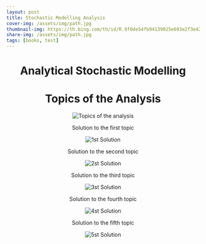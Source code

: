 ```yaml
---
layout: post
title: Stochastic Modelling Analysis
cover-img: /assets/img/path.jpg
thumbnail-img: https://th.bing.com/th/id/R.9f0de54fb94139925e693e2f3e42eeef?rik=rM%2fIzkkxlRVNJA&pid=ImgRaw&r=0
share-img: /assets/img/path.jpg
tags: [books, test]
---
```

<html>
  <head>
    <title>Stochastic Modelling Analysis</title>
  </head>
  <body>
    <h1 style="text-align:center;">Analytical Stochastic Modelling</h1>
    <h1 style="text-align:center;">Topics of the Analysis</h1>
    <center><img src="https://user-images.githubusercontent.com/74241318/164460784-f8ed1796-5dd1-4400-8b64-792c97925b90.png" alt="Topics of the analysis" ></center>
    <p style="text-align:center;"><big><sub>Solution to the first topic </sub></big></p>
    <center><img src="https://user-images.githubusercontent.com/74241318/164460944-06cedfb3-ac74-4889-94d8-51490b5cd80b.png" alt="1st Solution" ></center>
    <p style="text-align:center;"><big><sub>Solution to the second topic </sub></big></p>
    <center><img src="https://user-images.githubusercontent.com/74241318/164469372-ea398f0d-f25c-428e-a3fb-23a033b31023.png" alt="2st Solution" ></center>
    <p style="text-align:center;"><big><sub>Solution to the third topic </sub></big></p>
    <center><img src="https://user-images.githubusercontent.com/74241318/164469426-2915907d-d743-412c-8a94-282b535f686a.png" alt="3st Solution" ></center>
    <p style="text-align:center;"><big><sub>Solution to the fourth topic </sub></big></p>
    <center><img src="https://user-images.githubusercontent.com/74241318/164469468-f596e390-69e7-4833-90da-faaf0e5075a4.png" alt="4st Solution" ></center>
    <p style="text-align:center;"><big><sub>Solution to the fifth topic </sub></big></p>
    <center><img src="https://user-images.githubusercontent.com/74241318/164469540-5f914107-6b87-44bd-a002-11aedf4a25e7.png" alt="5st Solution" ></center>
  </body>
</html>
